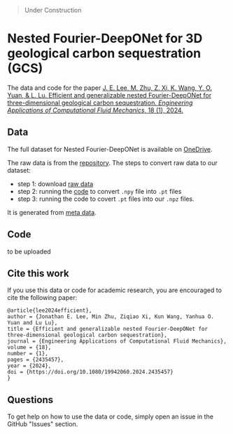 > Under Construction

# Nested Fourier-DeepONet for 3D geological carbon sequestration (GCS)

The data and code for the paper [J. E. Lee, M. Zhu, Z. Xi, K. Wang, Y. O. Yuan, & L. Lu. Efficient and generalizable nested Fourier-DeepONet for three-dimensional geological carbon sequestration. *Engineering Applications of Computational Fluid Mechanics*, 18 (1), 2024.](https://doi.org/10.1080/19942060.2024.2435457)

## Data
The full dataset for Nested Fourier-DeepONet is available on [OneDrive](https://yaleedu-my.sharepoint.com/:f:/r/personal/lu_lu_yale_edu/Documents/datasets/2024_Lee?csf=1&web=1&e=Rk14Bn).

The raw data is from the [repository](https://github.com/gegewen/nested-fno). The steps to convert raw data to our dataset:
- step 1: download [raw data](https://drive.google.com/drive/u/1/folders/1gElIBiZW6NayuEWxgDn8cv94_4e_LF4-)
- step 2: running the [code](https://github.com/gegewen/nested-fno/blob/main/data_config/file_config.sh) to convert `.npy` file into `.pt` files
- step 3: running the code to covert `.pt` files into our `.npz` files.

It is generated from [meta data](https://github.com/gegewen/nested-fno).

## Code
to be uploaded

## Cite this work

If you use this data or code for academic research, you are encouraged to cite the following paper:

```
@article{lee2024efficient},
author = {Jonathan E. Lee, Min Zhu, Ziqiao Xi, Kun Wang, Yanhua O. Yuan and Lu Lu},
title = {Efficient and generalizable nested Fourier-DeepONet for three-dimensional geological carbon sequestration},
journal = {Engineering Applications of Computational Fluid Mechanics},
volume = {18},
number = {1},
pages = {2435457},
year = {2024},
doi = {https://doi.org/10.1080/19942060.2024.2435457}
}
```

## Questions

To get help on how to use the data or code, simply open an issue in the GitHub "Issues" section.

